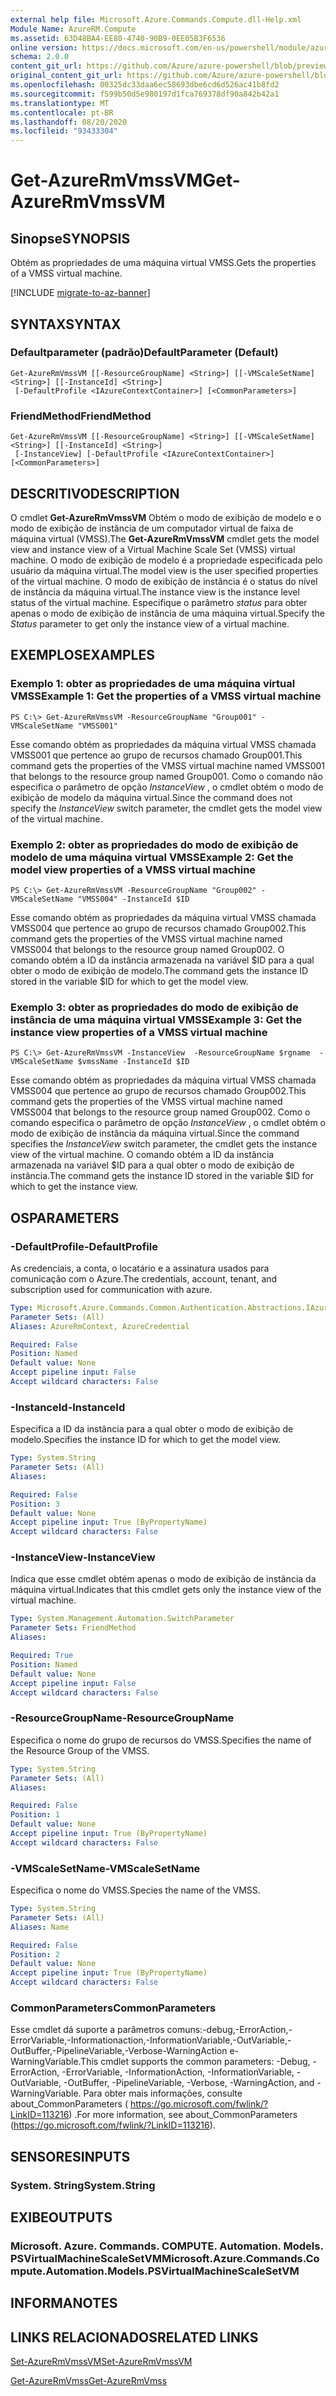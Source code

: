 ```yaml
---
external help file: Microsoft.Azure.Commands.Compute.dll-Help.xml
Module Name: AzureRM.Compute
ms.assetid: 63D48BA4-EE80-4740-90B9-0EE05B3F6536
online version: https://docs.microsoft.com/en-us/powershell/module/azurerm.compute/get-azurermvmssvm
schema: 2.0.0
content_git_url: https://github.com/Azure/azure-powershell/blob/preview/src/ResourceManager/Compute/Commands.Compute/help/Get-AzureRmVmssVM.md
original_content_git_url: https://github.com/Azure/azure-powershell/blob/preview/src/ResourceManager/Compute/Commands.Compute/help/Get-AzureRmVmssVM.md
ms.openlocfilehash: 00325dc33daa6ec58693dbe6cd6d526ac41b8fd2
ms.sourcegitcommit: f599b50d5e980197d1fca769378df90a842b42a1
ms.translationtype: MT
ms.contentlocale: pt-BR
ms.lasthandoff: 08/20/2020
ms.locfileid: "93433304"
---
```

# <span data-ttu-id="a26f9-101">Get-AzureRmVmssVM</span><span class="sxs-lookup"><span data-stu-id="a26f9-101">Get-AzureRmVmssVM</span></span>

## <span data-ttu-id="a26f9-102">Sinopse</span><span class="sxs-lookup"><span data-stu-id="a26f9-102">SYNOPSIS</span></span>
<span data-ttu-id="a26f9-103">Obtém as propriedades de uma máquina virtual VMSS.</span><span class="sxs-lookup"><span data-stu-id="a26f9-103">Gets the properties of a VMSS virtual machine.</span></span>

[!INCLUDE [migrate-to-az-banner](../../includes/migrate-to-az-banner.md)]

## <span data-ttu-id="a26f9-104">SYNTAX</span><span class="sxs-lookup"><span data-stu-id="a26f9-104">SYNTAX</span></span>

### <span data-ttu-id="a26f9-105">Defaultparameter (padrão)</span><span class="sxs-lookup"><span data-stu-id="a26f9-105">DefaultParameter (Default)</span></span>
```
Get-AzureRmVmssVM [[-ResourceGroupName] <String>] [[-VMScaleSetName] <String>] [[-InstanceId] <String>]
 [-DefaultProfile <IAzureContextContainer>] [<CommonParameters>]
```

### <span data-ttu-id="a26f9-106">FriendMethod</span><span class="sxs-lookup"><span data-stu-id="a26f9-106">FriendMethod</span></span>
```
Get-AzureRmVmssVM [[-ResourceGroupName] <String>] [[-VMScaleSetName] <String>] [[-InstanceId] <String>]
 [-InstanceView] [-DefaultProfile <IAzureContextContainer>] [<CommonParameters>]
```

## <span data-ttu-id="a26f9-107">DESCRITIVO</span><span class="sxs-lookup"><span data-stu-id="a26f9-107">DESCRIPTION</span></span>
<span data-ttu-id="a26f9-108">O cmdlet **Get-AzureRmVmssVM** Obtém o modo de exibição de modelo e o modo de exibição de instância de um computador virtual de faixa de máquina virtual (VMSS).</span><span class="sxs-lookup"><span data-stu-id="a26f9-108">The **Get-AzureRmVmssVM** cmdlet gets the model view and instance view of a Virtual Machine Scale Set (VMSS) virtual machine.</span></span>
<span data-ttu-id="a26f9-109">O modo de exibição de modelo é a propriedade especificada pelo usuário da máquina virtual.</span><span class="sxs-lookup"><span data-stu-id="a26f9-109">The model view is the user specified properties of the virtual machine.</span></span>
<span data-ttu-id="a26f9-110">O modo de exibição de instância é o status do nível de instância da máquina virtual.</span><span class="sxs-lookup"><span data-stu-id="a26f9-110">The instance view is the instance level status of the virtual machine.</span></span>
<span data-ttu-id="a26f9-111">Especifique o parâmetro *status* para obter apenas o modo de exibição de instância de uma máquina virtual.</span><span class="sxs-lookup"><span data-stu-id="a26f9-111">Specify the *Status* parameter to get only the instance view of a virtual machine.</span></span>

## <span data-ttu-id="a26f9-112">EXEMPLOS</span><span class="sxs-lookup"><span data-stu-id="a26f9-112">EXAMPLES</span></span>

### <span data-ttu-id="a26f9-113">Exemplo 1: obter as propriedades de uma máquina virtual VMSS</span><span class="sxs-lookup"><span data-stu-id="a26f9-113">Example 1: Get the properties of a VMSS virtual machine</span></span>
```
PS C:\> Get-AzureRmVmssVM -ResourceGroupName "Group001" -VMScaleSetName "VMSS001"
```

<span data-ttu-id="a26f9-114">Esse comando obtém as propriedades da máquina virtual VMSS chamada VMSS001 que pertence ao grupo de recursos chamado Group001.</span><span class="sxs-lookup"><span data-stu-id="a26f9-114">This command gets the properties of the VMSS virtual machine named VMSS001 that belongs to the resource group named Group001.</span></span>
<span data-ttu-id="a26f9-115">Como o comando não especifica o parâmetro de opção *InstanceView* , o cmdlet obtém o modo de exibição de modelo da máquina virtual.</span><span class="sxs-lookup"><span data-stu-id="a26f9-115">Since the command does not specify the *InstanceView* switch parameter, the cmdlet gets the model view of the virtual machine.</span></span>

### <span data-ttu-id="a26f9-116">Exemplo 2: obter as propriedades do modo de exibição de modelo de uma máquina virtual VMSS</span><span class="sxs-lookup"><span data-stu-id="a26f9-116">Example 2: Get the model view properties of a VMSS virtual machine</span></span>
```
PS C:\> Get-AzureRmVmssVM -ResourceGroupName "Group002" -VMScaleSetName "VMSS004" -InstanceId $ID
```

<span data-ttu-id="a26f9-117">Esse comando obtém as propriedades da máquina virtual VMSS chamada VMSS004 que pertence ao grupo de recursos chamado Group002.</span><span class="sxs-lookup"><span data-stu-id="a26f9-117">This command gets the properties of the VMSS virtual machine named VMSS004 that belongs to the resource group named Group002.</span></span>
<span data-ttu-id="a26f9-118">O comando obtém a ID da instância armazenada na variável $ID para a qual obter o modo de exibição de modelo.</span><span class="sxs-lookup"><span data-stu-id="a26f9-118">The command gets the instance ID stored in the variable $ID for which to get the model view.</span></span>

### <span data-ttu-id="a26f9-119">Exemplo 3: obter as propriedades do modo de exibição de instância de uma máquina virtual VMSS</span><span class="sxs-lookup"><span data-stu-id="a26f9-119">Example 3: Get the instance view properties of a VMSS virtual machine</span></span>
```
PS C:\> Get-AzureRmVmssVM -InstanceView  -ResourceGroupName $rgname  -VMScaleSetName $vmssName -InstanceId $ID
```

<span data-ttu-id="a26f9-120">Esse comando obtém as propriedades da máquina virtual VMSS chamada VMSS004 que pertence ao grupo de recursos chamado Group002.</span><span class="sxs-lookup"><span data-stu-id="a26f9-120">This command gets the properties of the VMSS virtual machine named VMSS004 that belongs to the resource group named Group002.</span></span>
<span data-ttu-id="a26f9-121">Como o comando especifica o parâmetro de opção *InstanceView* , o cmdlet obtém o modo de exibição de instância da máquina virtual.</span><span class="sxs-lookup"><span data-stu-id="a26f9-121">Since the command specifies the *InstanceView* switch parameter, the cmdlet gets the instance view of the virtual machine.</span></span>
<span data-ttu-id="a26f9-122">O comando obtém a ID da instância armazenada na variável $ID para a qual obter o modo de exibição de instância.</span><span class="sxs-lookup"><span data-stu-id="a26f9-122">The command gets the instance ID stored in the variable $ID for which to get the instance view.</span></span>

## <span data-ttu-id="a26f9-123">OS</span><span class="sxs-lookup"><span data-stu-id="a26f9-123">PARAMETERS</span></span>

### <span data-ttu-id="a26f9-124">-DefaultProfile</span><span class="sxs-lookup"><span data-stu-id="a26f9-124">-DefaultProfile</span></span>
<span data-ttu-id="a26f9-125">As credenciais, a conta, o locatário e a assinatura usados para comunicação com o Azure.</span><span class="sxs-lookup"><span data-stu-id="a26f9-125">The credentials, account, tenant, and subscription used for communication with azure.</span></span>

```yaml
Type: Microsoft.Azure.Commands.Common.Authentication.Abstractions.IAzureContextContainer
Parameter Sets: (All)
Aliases: AzureRmContext, AzureCredential

Required: False
Position: Named
Default value: None
Accept pipeline input: False
Accept wildcard characters: False
```

### <span data-ttu-id="a26f9-126">-InstanceId</span><span class="sxs-lookup"><span data-stu-id="a26f9-126">-InstanceId</span></span>
<span data-ttu-id="a26f9-127">Especifica a ID da instância para a qual obter o modo de exibição de modelo.</span><span class="sxs-lookup"><span data-stu-id="a26f9-127">Specifies the instance ID for which to get the model view.</span></span>

```yaml
Type: System.String
Parameter Sets: (All)
Aliases:

Required: False
Position: 3
Default value: None
Accept pipeline input: True (ByPropertyName)
Accept wildcard characters: False
```

### <span data-ttu-id="a26f9-128">-InstanceView</span><span class="sxs-lookup"><span data-stu-id="a26f9-128">-InstanceView</span></span>
<span data-ttu-id="a26f9-129">Indica que esse cmdlet obtém apenas o modo de exibição de instância da máquina virtual.</span><span class="sxs-lookup"><span data-stu-id="a26f9-129">Indicates that this cmdlet gets only the instance view of the virtual machine.</span></span>

```yaml
Type: System.Management.Automation.SwitchParameter
Parameter Sets: FriendMethod
Aliases:

Required: True
Position: Named
Default value: None
Accept pipeline input: False
Accept wildcard characters: False
```

### <span data-ttu-id="a26f9-130">-ResourceGroupName</span><span class="sxs-lookup"><span data-stu-id="a26f9-130">-ResourceGroupName</span></span>
<span data-ttu-id="a26f9-131">Especifica o nome do grupo de recursos do VMSS.</span><span class="sxs-lookup"><span data-stu-id="a26f9-131">Specifies the name of the Resource Group of the VMSS.</span></span>

```yaml
Type: System.String
Parameter Sets: (All)
Aliases:

Required: False
Position: 1
Default value: None
Accept pipeline input: True (ByPropertyName)
Accept wildcard characters: False
```

### <span data-ttu-id="a26f9-132">-VMScaleSetName</span><span class="sxs-lookup"><span data-stu-id="a26f9-132">-VMScaleSetName</span></span>
<span data-ttu-id="a26f9-133">Especifica o nome do VMSS.</span><span class="sxs-lookup"><span data-stu-id="a26f9-133">Species the name of the VMSS.</span></span>

```yaml
Type: System.String
Parameter Sets: (All)
Aliases: Name

Required: False
Position: 2
Default value: None
Accept pipeline input: True (ByPropertyName)
Accept wildcard characters: False
```

### <span data-ttu-id="a26f9-134">CommonParameters</span><span class="sxs-lookup"><span data-stu-id="a26f9-134">CommonParameters</span></span>
<span data-ttu-id="a26f9-135">Esse cmdlet dá suporte a parâmetros comuns:-debug,-ErrorAction,-ErrorVariable,-Informationaction,-InformationVariable,-OutVariable,-OutBuffer,-PipelineVariable,-Verbose-WarningAction e-WarningVariable.</span><span class="sxs-lookup"><span data-stu-id="a26f9-135">This cmdlet supports the common parameters: -Debug, -ErrorAction, -ErrorVariable, -InformationAction, -InformationVariable, -OutVariable, -OutBuffer, -PipelineVariable, -Verbose, -WarningAction, and -WarningVariable.</span></span> <span data-ttu-id="a26f9-136">Para obter mais informações, consulte about_CommonParameters ( https://go.microsoft.com/fwlink/?LinkID=113216) .</span><span class="sxs-lookup"><span data-stu-id="a26f9-136">For more information, see about_CommonParameters (https://go.microsoft.com/fwlink/?LinkID=113216).</span></span>

## <span data-ttu-id="a26f9-137">SENSORES</span><span class="sxs-lookup"><span data-stu-id="a26f9-137">INPUTS</span></span>

### <span data-ttu-id="a26f9-138">System. String</span><span class="sxs-lookup"><span data-stu-id="a26f9-138">System.String</span></span>

## <span data-ttu-id="a26f9-139">EXIBE</span><span class="sxs-lookup"><span data-stu-id="a26f9-139">OUTPUTS</span></span>

### <span data-ttu-id="a26f9-140">Microsoft. Azure. Commands. COMPUTE. Automation. Models. PSVirtualMachineScaleSetVM</span><span class="sxs-lookup"><span data-stu-id="a26f9-140">Microsoft.Azure.Commands.Compute.Automation.Models.PSVirtualMachineScaleSetVM</span></span>

## <span data-ttu-id="a26f9-141">INFORMA</span><span class="sxs-lookup"><span data-stu-id="a26f9-141">NOTES</span></span>

## <span data-ttu-id="a26f9-142">LINKS RELACIONADOS</span><span class="sxs-lookup"><span data-stu-id="a26f9-142">RELATED LINKS</span></span>

[<span data-ttu-id="a26f9-143">Set-AzureRmVmssVM</span><span class="sxs-lookup"><span data-stu-id="a26f9-143">Set-AzureRmVmssVM</span></span>](./Set-AzureRmVmssVM.md)

[<span data-ttu-id="a26f9-144">Get-AzureRmVmss</span><span class="sxs-lookup"><span data-stu-id="a26f9-144">Get-AzureRmVmss</span></span>](./Get-AzureRmVmss.md)



